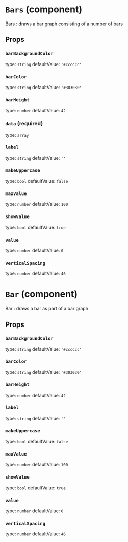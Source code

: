 `Bars` (component)
==================

Bars : draws a bar graph consisting of a number of bars

Props
-----

### `barBackgroundColor`

type: `string`
defaultValue: `'#cccccc'`


### `barColor`

type: `string`
defaultValue: `'#303030'`


### `barHeight`

type: `number`
defaultValue: `42`


### `data` (required)

type: `array`


### `label`

type: `string`
defaultValue: `''`


### `makeUppercase`

type: `bool`
defaultValue: `false`


### `maxValue`

type: `number`
defaultValue: `100`


### `showValue`

type: `bool`
defaultValue: `true`


### `value`

type: `number`
defaultValue: `0`


### `verticalSpacing`

type: `number`
defaultValue: `46`


`Bar` (component)
=================

Bar : draws a bar as part of a bar graph

Props
-----

### `barBackgroundColor`

type: `string`
defaultValue: `'#cccccc'`


### `barColor`

type: `string`
defaultValue: `'#303030'`


### `barHeight`

type: `number`
defaultValue: `42`


### `label`

type: `string`
defaultValue: `''`


### `makeUppercase`

type: `bool`
defaultValue: `false`


### `maxValue`

type: `number`
defaultValue: `100`


### `showValue`

type: `bool`
defaultValue: `true`


### `value`

type: `number`
defaultValue: `0`


### `verticalSpacing`

type: `number`
defaultValue: `46`


